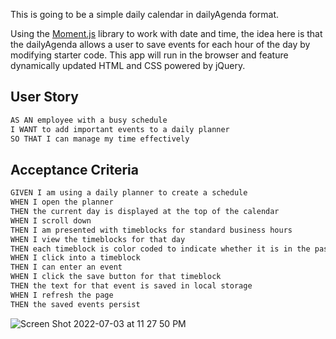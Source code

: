 This is going to be a simple daily calendar in dailyAgenda format. 

Using the [Moment.js](https://momentjs.com/) library to work with date and time, the idea here is that the dailyAgenda allows a user to save events for each hour of the day by modifying starter code. This app will run in the browser and feature dynamically updated HTML and CSS powered by jQuery.


## User Story

```md
AS AN employee with a busy schedule
I WANT to add important events to a daily planner
SO THAT I can manage my time effectively
```

## Acceptance Criteria

```md
GIVEN I am using a daily planner to create a schedule
WHEN I open the planner
THEN the current day is displayed at the top of the calendar
WHEN I scroll down
THEN I am presented with timeblocks for standard business hours
WHEN I view the timeblocks for that day
THEN each timeblock is color coded to indicate whether it is in the past, present, or future
WHEN I click into a timeblock
THEN I can enter an event
WHEN I click the save button for that timeblock
THEN the text for that event is saved in local storage
WHEN I refresh the page
THEN the saved events persist
```
![Screen Shot 2022-07-03 at 11 27 50 PM](https://user-images.githubusercontent.com/98365942/177076518-33ed59d9-3f59-456f-ae52-b7ac35c14a35.png)
